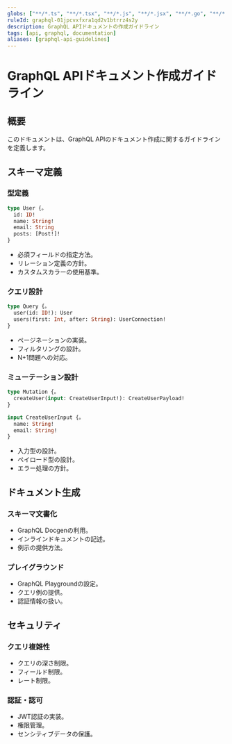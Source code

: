 ```yaml
---
globs: ["**/*.ts", "**/*.tsx", "**/*.js", "**/*.jsx", "**/*.go", "**/*.rs", "**/*.scala"]
ruleId: graphql-01jpcvxfxra1qd2v1btrrz4s2y
description: GraphQL APIドキュメントの作成ガイドライン
tags: [api, graphql, documentation]
aliases: [graphql-api-guidelines]
---
```



# GraphQL APIドキュメント作成ガイドライン

## 概要

このドキュメントは、GraphQL APIのドキュメント作成に関するガイドラインを定義します。

## スキーマ定義

### 型定義

```graphql
type User {。
  id: ID!
  name: String!
  email: String
  posts: [Post!]!
}
```

- 必須フィールドの指定方法。
- リレーション定義の方針。
- カスタムスカラーの使用基準。

### クエリ設計

```graphql
type Query {。
  user(id: ID!): User
  users(first: Int, after: String): UserConnection!
}
```

- ページネーションの実装。
- フィルタリングの設計。
- N+1問題への対応。

### ミューテーション設計

```graphql
type Mutation {。
  createUser(input: CreateUserInput!): CreateUserPayload!
}

input CreateUserInput {。
  name: String!
  email: String!
}
```

- 入力型の設計。
- ペイロード型の設計。
- エラー処理の方針。

## ドキュメント生成

### スキーマ文書化

- GraphQL Docgenの利用。
- インラインドキュメントの記述。
- 例示の提供方法。

### プレイグラウンド

- GraphQL Playgroundの設定。
- クエリ例の提供。
- 認証情報の扱い。

## セキュリティ

### クエリ複雑性

- クエリの深さ制限。
- フィールド制限。
- レート制限。

### 認証・認可

- JWT認証の実装。
- 権限管理。
- センシティブデータの保護。